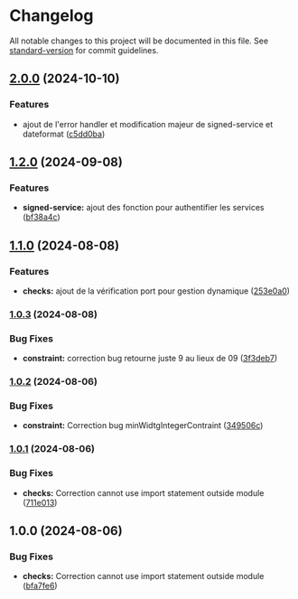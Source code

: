 # Changelog

All notable changes to this project will be documented in this file. See [standard-version](https://github.com/conventional-changelog/standard-version) for commit guidelines.

## [2.0.0](https://github.com/Horus-Turboss-Finance/Packages/compare/v1.2.0...v2.0.0) (2024-10-10)


### Features

* ajout de l'error handler et modification majeur de signed-service et dateformat ([c5dd0ba](https://github.com/Horus-Turboss-Finance/Packages/commit/c5dd0ba1b281772352066b396a5a9ffae253cb56))

## [1.2.0](https://github.com/Horus-Turboss-Finance/Packages/compare/v1.1.0...v1.2.0) (2024-09-08)


### Features

* **signed-service:** ajout des fonction pour authentifier les services ([bf38a4c](https://github.com/Horus-Turboss-Finance/Packages/commit/bf38a4c19199cd9aa80e2d656c38e2c38d2c827e))

## [1.1.0](https://github.com/Horus-Turboss-Finance/Packages/compare/v1.0.3...v1.1.0) (2024-08-08)


### Features

* **checks:** ajout de la vérification port pour gestion dynamique ([253e0a0](https://github.com/Horus-Turboss-Finance/Packages/commit/253e0a07d613df7ca8dd594d448751f47129a97d))

### [1.0.3](https://github.com/Horus-Turboss-Finance/Packages/compare/v1.0.2...v1.0.3) (2024-08-08)


### Bug Fixes

* **constraint:** correction bug retourne juste 9 au lieux de 09 ([3f3deb7](https://github.com/Horus-Turboss-Finance/Packages/commit/3f3deb75e60a696b93704591651590e61c5145f6))

### [1.0.2](https://github.com/Horus-Turboss-Finance/Packages/compare/v1.0.1...v1.0.2) (2024-08-06)


### Bug Fixes

* **constraint:** Correction bug  minWidtgIntegerContraint ([349506c](https://github.com/Horus-Turboss-Finance/Packages/commit/349506c9da7b44ccd267fa1af4e3afe99dbae451))

### [1.0.1](https://github.com/Horus-Turboss-Finance/Packages/compare/v1.0.0...v1.0.1) (2024-08-06)


### Bug Fixes

* **checks:** Correction cannot use import statement outside module ([711e013](https://github.com/Horus-Turboss-Finance/Packages/commit/711e01344cba66d4c79c15d161d7df3115d0a4cb))

## 1.0.0 (2024-08-06)


### Bug Fixes

* **checks:** Correction cannot use import statement outside module ([bfa7fe6](https://github.com/Horus-Turboss-Finance/Packages/commit/bfa7fe6bced843f01ae039c06c8640ef9f5c570c))
